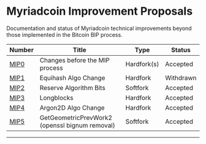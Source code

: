 # Myriadcoin Improvement Proposals

Documentation and status of Myriadcoin technical improvements beyond those implemented in the Bitcoin BIP process.

| Number           | Title                                                                 | Type        | Status    |
|------------------|-----------------------------------------------------------------------|-------------|-----------|
| [MIP0](mip0.md)  | Changes before the MIP process                                        | Hardfork(s) | Accepted  |
| [MIP1](mip1.md)  | Equihash Algo Change                                                  | Hardfork    | Withdrawn |
| [MIP2](mip2.md)  | Reserve Algorithm Bits                                                | Softfork    | Accepted  |
| [MIP3](mip3.md)  | Longblocks                                                            | Hardfork    | Accepted  |
| [MIP4](mip4.md)  | Argon2D Algo Change                                                   | Hardfork    | Accepted  |
| [MIP5](mip5.md)  | GetGeometricPrevWork2 (openssl bignum removal)                        | Softfork    | Accepted  |

---


